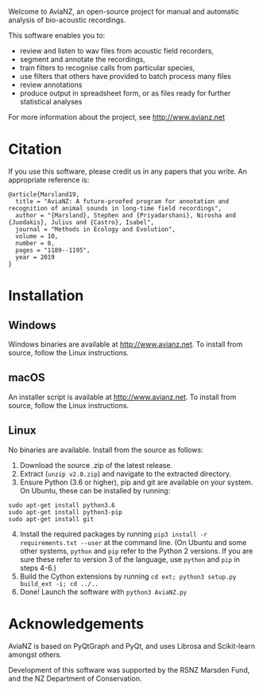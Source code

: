 Welcome to AviaNZ, an open-source project for manual and automatic analysis of bio-acoustic recordings.

This software enables you to:

- review and listen to wav files from acoustic field recorders,
- segment and annotate the recordings,
- train filters to recognise calls from particular species,
- use filters that others have provided to batch process many files
- review annotations
- produce output in spreadsheet form, or as files ready for further statistical analyses

For more information about the project, see http://www.avianz.net

# Citation

If you use this software, please credit us in any papers that you write. An appropriate reference is:

```
@article{Marsland19,
  title = "AviaNZ: A future-proofed program for annotation and recognition of animal sounds in long-time field recordings",
  author = "{Marsland}, Stephen and {Priyadarshani}, Nirosha and {Juodakis}, Julius and {Castro}, Isabel",
  journal = "Methods in Ecology and Evolution",
  volume = 10,
  number = 8,
  pages = "1189--1195",
  year = 2019
}
```

# Installation

## Windows

Windows binaries are available at http://www.avianz.net.
To install from source, follow the Linux instructions.

## macOS

An installer script is available at http://www.avianz.net.
To install from source, follow the Linux instructions.

## Linux

No binaries are available. Install from the source as follows:

1. Download the source .zip of the latest release.
2. Extract (`unzip v2.0.zip`) and navigate to the extracted directory.
3. Ensure Python (3.6 or higher), pip and git are available on your system. On Ubuntu, these can be installed by running:

```
sudo apt-get install python3.6
sudo apt-get install python3-pip
sudo apt-get install git
```

4. Install the required packages by running `pip3 install -r requirements.txt --user` at the command line. (On Ubuntu and some other systems, `python` and `pip` refer to the Python 2 versions. If you are sure these refer to version 3 of the language, use `python` and `pip` in steps 4-6.)
5. Build the Cython extensions by running `cd ext; python3 setup.py build_ext -i; cd ../..`
6. Done! Launch the software with `python3 AviaNZ.py`

# Acknowledgements

AviaNZ is based on PyQtGraph and PyQt, and uses Librosa and Scikit-learn amongst others.

Development of this software was supported by the RSNZ Marsden Fund, and the NZ Department of Conservation.
